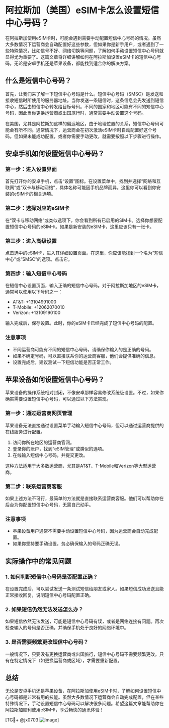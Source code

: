 # 阿拉斯加（美国）eSIM卡怎么设置短信中心号码？

在阿拉斯加使用eSIM卡时，可能会遇到需要手动配置短信中心号码的情况。虽然大多数情况下运营商会自动配置好这些参数，但如果你是新手用户，或者遇到了一些特殊情况，比如信号不好、网络切换等问题，了解如何手动设置短信中心号码就显得尤为重要了。这篇文章将详细讲解如何在阿拉斯加设置eSIM卡的短信中心号码，无论是安卓手机还是苹果设备，都能找到适合你的解决方案。

## 什么是短信中心号码？

首先，让我们来了解一下短信中心号码是什么。短信中心号码（SMSC）是发送和接收短信时所使用的服务器地址。当你发送一条短信时，这条信息会先发送到短信中心，然后由短信中心转发给目标号码。不同的国家和地区可能有不同的短信中心号码，因此当你更换运营商或出国旅行时，通常需要手动设置这个号码。

在美国，尤其是阿拉斯加这样的偏远地区，由于地理位置的关系，短信中心号码可能会有所不同。通常情况下，运营商会在初次激活eSIM卡时自动配置好这个号码。但如果未能成功配置，或者你需要手动更改，就需要按照以下步骤进行操作。

## 安卓手机如何设置短信中心号码？

### 第一步：进入设置界面

首先打开你的安卓手机，点击“设置”图标。在设置菜单中，找到并选择“网络和互联网”或“双卡与移动网络”，具体名称可能因手机品牌而异。这里你可以看到你安装的eSIM卡的相关选项。

### 第二步：选择对应的eSIM卡

在“双卡与移动网络”或类似选项下，你会看到所有已启用的SIM卡。选择你想要配置短信中心号码的eSIM卡。如果是新安装的eSIM卡，这里应该只有一张卡。

### 第三步：进入高级设置

点击选中的eSIM卡，进入其详细设置页面。在这里，你应该能找到一个名为“短信中心”或“SMSC”的选项。点击它。

### 第四步：输入短信中心号码

在短信中心设置页面，输入正确的短信中心号码。对于阿拉斯加地区的eSIM卡，通常可以使用以下号码之一：

- AT&T: +13104991000
- T-Mobile: +12062070010
- Verizon: +13109190100

输入完成后，保存设置。此时，你的eSIM卡已经完成了短信中心号码的配置。

### 注意事项

- 不同运营商可能有不同的短信中心号码，请确保你输入的是正确的号码。
- 如果不确定号码，可以直接联系你的运营商客服，他们会提供准确的信息。
- 设置完成后，建议测试一下短信功能是否正常工作。

## 苹果设备如何设置短信中心号码？

苹果设备的操作系统相对封闭，不像安卓那样容易修改系统级设置。不过，如果你确实需要设置短信中心号码，可以通过以下方法实现。

### 第一步：通过运营商网页管理

苹果设备无法直接通过设置菜单手动输入短信中心号码，但可以通过运营商提供的在线服务进行配置。

1. 访问你所在地区的运营商官网。
2. 登录你的账户，找到“eSIM管理”或类似的选项。
3. 在线输入短信中心号码，并提交更改。

这种方法适用于大多数运营商，尤其是AT&T、T-Mobile和Verizon等大型运营商。

### 第二步：联系运营商客服

如果上述方法不可行，最简单的方法就是直接联系运营商客服。他们可以帮助你在后台为你配置短信中心号码，无需自己动手。

### 注意事项

- 苹果设备用户通常不需要手动设置短信中心号码，因为运营商会自动完成配置。
- 如果你坚持要手动设置，务必确保输入的号码正确无误。

## 实际操作中的常见问题

### 1. 如何判断短信中心号码是否配置正确？

在设置完成后，可以尝试发送一条测试短信给朋友或家人。如果短信成功发送且能正常接收回复，说明短信中心号码配置正确。

### 2. 如果短信仍然无法发送怎么办？

如果短信依然无法发送，可能是短信中心号码有误，或者是网络连接有问题。再次检查输入的号码是否正确，并确保手机处于良好的网络环境中。

### 3. 是否需要频繁更改短信中心号码？

一般情况下，只要没有更换运营商或出国旅行，短信中心号码不需要频繁更改。只有在特定情况下（如更换运营商或区域），才需要重新配置。

## 总结

无论是安卓手机还是苹果设备，在阿拉斯加使用eSIM卡时，了解如何设置短信中心号码都是非常有用的技能。虽然大多数情况下运营商会自动完成配置，但在某些特殊情况下，手动设置短信中心号码可以解决很多问题。希望这篇文章能帮助你在阿拉斯加顺利使用eSIM卡，享受畅快的通讯体验！

[TG💪+ @jx0703 ![Image](https://github.com/user-attachments/assets/dbca1d08-cadb-493c-b0ec-ad6f7a83f270)]